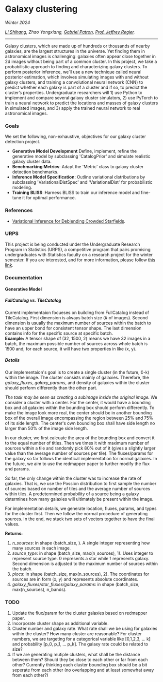 # Galaxy clustering
*Winter 2024*

*[Li Shihang](https://www.linkedin.com/in/shihang-li-2b69251ba/), Zhao Yongxiang, [Gabriel Patron](https://lsa.umich.edu/stats/people/phd-students/gapatron.html), [Prof. Jeffrey Regier](https://regier.stat.lsa.umich.edu/).*

----------------------------------------------------------------------------------------------------------------------

Galaxy clusters, which are made up of hundreds or thousands of nearby galaxies, are the largest structures in the universe. Yet finding them in astronomical images is challenging: galaxies often appear close together in 2d images without being part of a common cluster. In this project, we take a probabilistic approach to finding and characterizing galaxy clusters. To perform posterior inference, we’ll use a new technique called neural posterior estimation, which involves simulating images with and without galaxy clusters, and training a convolutional neural network (CNN) to predict whether each galaxy is part of a cluster and if so, to predict the cluster’s properties. Undergraduate researchers will 1) use Python to implement and compare several galaxy cluster simulators, 2) use PyTorch to train a neural network to predict the locations and masses of galaxy clusters in simulated images, and 3) apply the trained neural network to real astronomical images.


### Goals
We set the following, non-exhaustive, objectives for our galaxy cluster detection project.
- **Generative Model Development** Define, implement, refine the generative model by subclassing 'CatalogPrior' and simulate realistic galaxy cluster data.
- **Benchmarking Metrics**: Adapt the 'Metric' class to  galaxy cluster detection benchmarks.
- **Inference Model Specification**: Outline variational distributions by subclassing 'VariationalDistSpec' and 'VariationalDist' for probabilistic modeling.
- **Training BLISS**: Harness BLISS to train our inference model and fine-tune it for optimal performance. 

### References
- [Variational Inference for Deblending Crowded Starfields](https://arxiv.org/pdf/2102.02409.pdf).


### URPS
This project is being conducted under the Undergraduate Research Program in Statistics (URPS), a competitive program that pairs promising undergraduates with Statistics faculty on a research project for the winter semester. If you are interested, and for more information, please follow [this link](https://lsa.umich.edu/stats/undergraduate-students/undergraduate-research-opportunities-.html).

### Documentation

#### Generative Model

##### FullCatalog vs. TileCatalog
Current implementaion focueses on building from FullCatalog instead of TileCatalog.
First dimension is always batch size (# of images). Second dimension is usually the maximum number of sources within the batch to have an upper bond for consistent tensor shape. The last dimension contains info for the specific source at specific batch.  
**Example:** A tensor shape of (32, 1500, 2) means we have 32 images in a batch, the maximum possible number of sources across whole batch is 1500 and, for each source, it will have two properties in like (x, y).  


##### Details
Our implementaion's goal is to create a single cluster (in the future, 0-k) within the image. The cluster consists mainly of galaxies. Therefore, the *galaxy_fluxes*, *galaxy_params*, and density of galaxies within the cluster should perform differently than the other part.

*The task may be seen as creating a subimage inside the original image.* We consider a cluster with a center. For the center, it would have a bounding box and all galaxies within the bounding box should perform differently. To make the image look more real, the center should be in another bounding box of the overall image encompassing the region between 25% and 75% of its side length. The center's own bounding box shall have side length no larger than 50% of the image side length. 

In our cluster, we first calcuate the area of the bounding box and convert it to the equal number of titles. Then we times it with maximum number of sources within a tile and randomly pick 80% out of it (gives a slightly larger value than the average number of sources per tile). The fluxes/params for the galaxy so far follows the identical implementation for normal galaxies. In the future, we aim to use the redmapper paper to further modify the flux and params. 

So far, the only change within the cluster was to increase the rate of galaxies. That is, we use the Possion distribution to first sample the number of sources based on number of tiles and the average number of sources within tiles. A predetermined probability of a source being a galaxy determines how many galaxies will ultimately be present within the image. 

For implementation details, we generate location, fluxes, params, and types for the cluster first. Then we follow the normal procedure of generating sources. In the end, we stack two sets of vectors together to have the final values. 

**Returns:**
1. *n_sources*: in shape (batch_size, ). A single integer representing how many sources in each image.
2. *source_type*: in shape (batch_size, max(n_sources), 1). Uses integer to represent source type. 0 represents a star while 1 represents galaxy. Second dimension is adjusted to the maximum number of sources within the batch.
3. *plocs*: in shape (batch_size, max(n_sources), 2). The coordinates for sources are in form (x, y) and represents absolute coordinates.
4. *galaxy_fluxes/star_fluxes/galaxy_params*:  in shape (batch_size, max(n_sources), n_bands).


### TODO
1. Update the flux/param for the cluster galaxies based on redmapper paper.
2. Incorporate cluster shape as additional variable. 
3. Cluster number and galaxy rate. What rate shall we be using for galaxies within the cluster? How many cluster are reasonable? For cluster numbers, we are targeting for a categorical variable like [0,1,2,3, ... k] and probability [p_0, p_1, ... p_k]. The galaxy rate could be related to size? 
4. If we are generating mutiple clusters, what shall be the distance between them? Should they be close to each other or far from each other? Currently thinking each cluster bounding box should be a bit seperate from each other (no overlapping and at least somewhat away from each other?)
